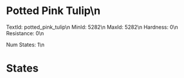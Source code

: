 # Potted Pink Tulip\n
TextId: potted_pink_tulip\n
MinId: 5282\n
MaxId: 5282\n
Hardness: 0\n
Resistance: 0\n

Num States: 1\n
# States
```

```